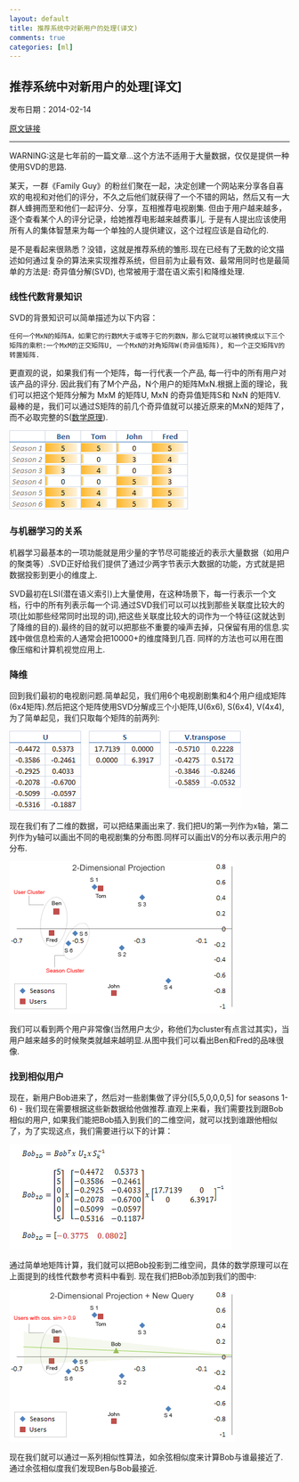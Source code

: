 ```yaml
---
layout: default
title: 推荐系统中对新用户的处理(译文)
comments: true
categories: [ml]
---
```


## 推荐系统中对新用户的处理\[译文\]
发布日期：2014-02-14

[原文链接](http://www.igvita.com/2007/01/15/svd-recommendation-system-in-ruby/)

---
WARNING:这是七年前的一篇文章...这个方法不适用于大量数据，仅仅是提供一种使用SVD的思路.

某天，一群《Family Guy》的粉丝们聚在一起，决定创建一个网站来分享各自喜欢的电视和对他们的评分，不久之后他们就获得了一个不错的网站，然后又有一大群人蜂拥而至和他们一起评分、分享，互相推荐电视剧集. 但由于用户越来越多，逐个查看某个人的评分记录，给她推荐电影越来越费事儿. 于是有人提出应该使用所有人的集体智慧来为每一个单独的人提供建议，这个过程应该是自动化的.

是不是看起来很熟悉？没错，这就是推荐系统的雏形.现在已经有了无数的论文描述如何通过复杂的算法来实现推荐系统，但目前为止最有效、最常用同时也是最简单的方法是: 奇异值分解(SVD), 也常被用于潜在语义索引和降维处理.

### 线性代数背景知识
SVD的背景知识可以简单描述为以下内容：

	任何一个MxN的矩阵A，如果它的行数M大于或等于它的列数N，那么它就可以被转换成以下三个矩阵的乘积:一个MxM的正交矩阵U, 一个MxN的对角矩阵W(奇异值矩阵), 和一个正交矩阵V的转置矩阵.

更直观的说，如果我们有一个矩阵，每一行代表一个产品, 每一行中的所有用户对该产品的评分. 因此我们有了M个产品，N个用户的矩阵MxN.根据上面的理论，我们可以把这个矩阵分解为 MxM 的矩阵U, MxN 的奇异值矩阵S和 NxN 的矩阵V. 最棒的是，我们可以通过S矩阵的前几个奇异值就可以接近原来的MxN的矩阵了，而不必取完整的S([数学原理](http://www2.denizyuret.com/ref/berry/berry95using.pdf)).

![](/images/ml/02-14/1.png)

### 与机器学习的关系
机器学习最基本的一项功能就是用少量的字节尽可能接近的表示大量数据（如用户的聚类等）.SVD正好给我们提供了通过少两字节表示大数据的功能，方式就是把数据投影到更小的维度上.

SVD最初在LSI(潜在语义索引)上大量使用，在这种场景下，每一行表示一个文档，行中的所有列表示每一个词.通过SVD我们可以可以找到那些关联度比较大的项(比如那些经常同时出现的词),把这些关联度比较大的词作为一个特征(这就达到了降维的目的).最终的目的就可以把那些不重要的噪声去掉，只保留有用的信息.实践中做信息检索的人通常会把10000+的维度降到几百. 同样的方法也可以用在图像压缩和计算机视觉应用上.

### 降维
回到我们最初的电视剧问题.简单起见，我们用6个电视剧剧集和4个用户组成矩阵(6x4矩阵).然后把这个矩阵使用SVD分解成三个小矩阵,U(6x6), S(6x4), V(4x4),为了简单起见，我们只取每个矩阵的前两列:

![](/images/ml/02-14/2.png)

现在我们有了二维的数据，可以把结果画出来了. 我们把U的第一列作为x轴，第二列作为y轴可以画出不同的电视剧集的分布图.同样可以画出V的分布以表示用户的分布.

![](/images/ml/02-14/3.png)

我们可以看到两个用户非常像(当然用户太少，称他们为cluster有点言过其实)，当用户越来越多的时候聚类就越来越明显.从图中我们可以看出Ben和Fred的品味很像.

### 找到相似用户
现在，新用户Bob进来了，然后对一些剧集做了评分(\[5,5,0,0,0,5\] for seasons 1-6) - 我们现在需要根据这些新数据给他做推荐.直观上来看，我们需要找到跟Bob相似的用户, 如果我们能把Bob插入到我们的二维空间，就可以找到谁跟他相似了，为了实现这点，我们需要进行以下的计算：

![](/images/ml/02-14/4.png)

通过简单地矩阵计算，我们就可以把Bob投影到二维空间，具体的数学原理可以在上面提到的线性代数参考资料中看到. 现在我们把Bob添加到我们的图中:

![](/images/ml/02-14/5.png)

现在我们就可以通过一系列相似性算法，如余弦相似度来计算Bob与谁最接近了.通过余弦相似度我们发现Ben与Bob最接近.